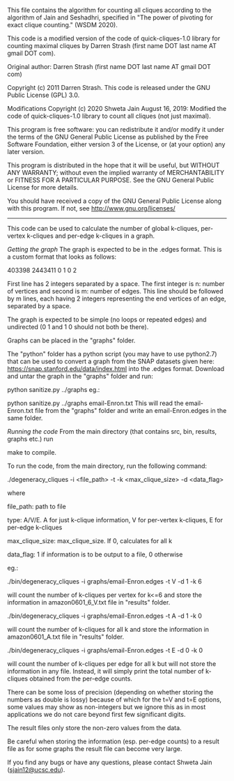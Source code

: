 This file contains the algorithm for counting all cliques
according to the algorithm of Jain and Seshadhri, specified in 
"The power of pivoting for exact clique counting." (WSDM 2020).

This code is a modified version of the code of quick-cliques-1.0 library for counting maximal cliques by Darren Strash (first name DOT last name AT gmail DOT com).

Original author: Darren Strash (first name DOT last name AT gmail DOT com)

Copyright (c) 2011 Darren Strash. This code is released under the GNU Public License (GPL) 3.0.

Modifications Copyright (c) 2020 Shweta Jain
August 16, 2019: Modified the code of quick-cliques-1.0 library to count all cliques (not just maximal).

This program is free software: you can redistribute it and/or modify 
it under the terms of the GNU General Public License as published by 
the Free Software Foundation, either version 3 of the License, or 
(at your option) any later version. 

This program is distributed in the hope that it will be useful, 
but WITHOUT ANY WARRANTY; without even the implied warranty of 
MERCHANTABILITY or FITNESS FOR A PARTICULAR PURPOSE.  See the 
GNU General Public License for more details. 

You should have received a copy of the GNU General Public License 
along with this program.  If not, see <http://www.gnu.org/licenses/> 

-------------

This code can be used to calculate the number of global k-cliques, per-vertex k-cliques and per-edge k-cliques in a graph. 

*Getting the graph*
The graph is expected to be in the .edges format. This is a custom format that looks as follows:

403398 2443411
0 1
0 2

First line has 2 integers separated by a space. The first integer is n: number of vertices and second is m: number of edges. This line should be followed by m lines, each having 2 integers representing the end vertices of an edge, separated by a space.

The graph is expected to be simple (no loops or repeated edges) and undirected (0 1 and 1 0 should not both be there).

Graphs can be placed in the "graphs" folder.

The "python" folder has a python script (you may have to use python2.7) that can be used to convert a graph from the SNAP datasets given here: https://snap.stanford.edu/data/index.html into the .edges format. Download and untar the graph in the "graphs" folder and run:

python sanitize.py ../graphs <filename>
eg.:

python sanitize.py ../graphs email-Enron.txt
This will read the email-Enron.txt file from the "graphs" folder and write an email-Enron.edges in the same folder.

*Running the code*
From the main directory (that contains src, bin, results, graphs etc.) run

make
to compile.

To run the code, from the main directory, run the following command:

./degeneracy_cliques -i <file_path> -t <type> -k <max_clique_size> -d <data_flag>

where 

file_path: path to file 

type: A/V/E. A for just k-clique information, V for per-vertex k-cliques, E for per-edge k-cliques 

max_clique_size: max_clique_size. If 0, calculates for all k 

data_flag: 1 if information is to be output to a file, 0 otherwise

eg.:

./bin/degeneracy_cliques -i graphs/email-Enron.edges -t V -d 1 -k 6

will count the number of k-cliques per vertex for k<=6 and store the information in amazon0601_6_V.txt file in "results" folder.

./bin/degeneracy_cliques -i graphs/email-Enron.edges -t A -d 1 -k 0

will count the number of k-cliques for all k and store the information in amazon0601_A.txt file in "results" folder.

./bin/degeneracy_cliques -i graphs/email-Enron.edges -t E -d 0 -k 0

will count the number of k-cliques per edge for all k but will not store the information in any file. Instead, it will simply print the total number of k-cliques obtained from the per-edge counts.

There can be some loss of precision (depending on whether storing the numbers as double is lossy) because of which for the t=V and t=E options, some values may show as non-integers but we ignore this as in most applications we do not care beyond first few significant digits.

The result files only store the non-zero values from the data.

Be careful when storing the information (esp. per-edge counts) to a result file as for some graphs the result file can become very large.

If you find any bugs or have any questions, please contact Shweta Jain (sjain12@ucsc.edu).